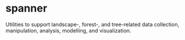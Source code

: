 # spanner
Utilities to support landscape-, forest-, and tree-related data collection, manipulation, analysis, modelling, and visualization. 
